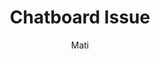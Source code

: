 ---
title: Chatboard Issue
author: Mati
description: issue
courses: { csa: {week: 4} }
type: Tangibles
comments: true
---